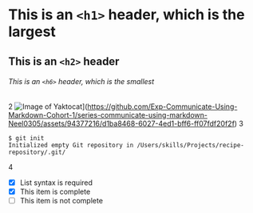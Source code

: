# This is an `<h1>` header, which is the largest
## This is an `<h2>` header
###### This is an `<h6>` header, which is the smallest
2 
![Image of Yaktocat](https://octodex.github.com/images/yaktocat.png)](https://github.com/Exp-Communicate-Using-Markdown-Cohort-1/series-communicate-using-markdown-Neel0305/assets/94377216/d1ba8468-6027-4ed1-bff6-ff07fdf20f2f)
3
```
$ git init
Initialized empty Git repository in /Users/skills/Projects/recipe-repository/.git/
```
4
- [x] List syntax is required
- [x] This item is complete
- [ ] This item is not complete
